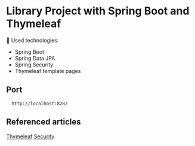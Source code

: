 # Library Project with Spring Boot and Thymeleaf



 :pushpin: Used technologies:

- Spring Boot
- Spring Data JPA
- Spring Security
- Thymeleaf template pages

## Port
```
  http://localhost:8282
```
## Referenced articles
[Thymeleaf](https://www.thymeleaf.org/doc/articles/layouts.html)
[Security](https://www.thymeleaf.org/doc/articles/springsecurity.html)
